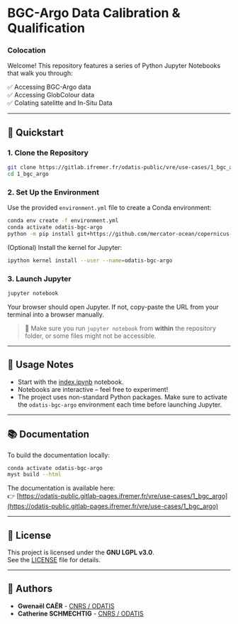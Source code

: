 # BGC-Argo Data Calibration & Qualification

### Colocation

Welcome! This repository features a series of Python Jupyter Notebooks that walk you through:

✅ Accessing BGC-Argo data  
✅ Accessing GlobColour data  
✅ Colating satelitte and In-Situ Data

---

## 🚀 Quickstart

### 1. Clone the Repository

```bash
git clone https://gitlab.ifremer.fr/odatis-public/vre/use-cases/1_bgc_argo.git
cd 1_bgc_argo
```

### 2. Set Up the Environment

Use the provided `environment.yml` file to create a Conda environment:

```bash
conda env create -f environment.yml
conda activate odatis-bgc-argo
python -m pip install git+https://github.com/mercator-ocean/copernicus-marine-toolbox.git@aa3a6d2 --no-deps
```

(Optional) Install the kernel for Jupyter:

```bash
ipython kernel install --user --name=odatis-bgc-argo
```

### 3. Launch Jupyter

```bash
jupyter notebook
```

Your browser should open Jupyter. If not, copy-paste the URL from your terminal into a browser manually.

> 📌 Make sure you run `jupyter notebook` from **within** the repository folder, or some files might not be accessible.

---

## 🧪 Usage Notes

- Start with the [index.ipynb](.notebooks/index.ipynb) notebook.
- Notebooks are interactive – feel free to experiment!
- The project uses non-standard Python packages. Make sure to activate the `odatis-bgc-argo` environment each time before launching Jupyter.

---

## 📚 Documentation

To build the documentation locally:

```bash
conda activate odatis-bgc-argo
myst build --html
```

The documentation is available here:  
👉 [https://odatis-public.gitlab-pages.ifremer.fr/vre/use-cases/1_bgc_argo](https://odatis-public.gitlab-pages.ifremer.fr/vre/use-cases/1_bgc_argo)

---

## 📜 License

This project is licensed under the **GNU LGPL v3.0**.  
See the [LICENSE](./LICENSE) file for details.

---

## 👥 Authors

- **Gwenaël CAËR** - [CNRS / ODATIS](https://www.odatis-ocean.fr/en/)
- **Catherine SCHMECHTIG** - [CNRS / ODATIS](https://www.odatis-ocean.fr/en/)